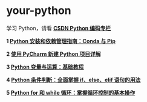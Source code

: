 # your-python
学习 Python，请看 **[CSDN Python 编码专栏](https://blog.csdn.net/u014394049/category_12778339.html?spm=1001.2014.3001.5482)**

**1 [Python 安装和依赖管理指南：Conda 与 Pip]( https://blog.csdn.net/u014394049/article/details/141992786)**

**2 [使用 PyCharm 新建 Python 项目详解](https://blog.csdn.net/u014394049/article/details/142092013)**

**3 [Python 变量与运算：基础教程](https://blog.csdn.net/u014394049/article/details/142093973)**

**4 [Python 条件判断：全面掌握 if、else、elif 语句的用法](https://blog.csdn.net/u014394049/article/details/142130650)**

**5 [Python for 和 while 循环：掌握循环控制的基本操作](https://blog.csdn.net/u014394049/article/details/142132425)**

